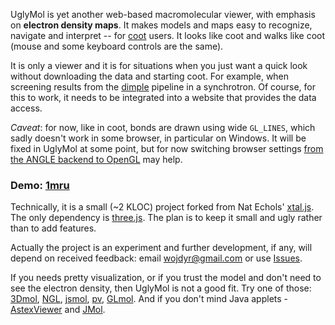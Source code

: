 
UglyMol is yet another web-based macromolecular viewer, with emphasis
on **electron density maps**.
It makes models and maps easy to recognize, navigate and interpret --
for [coot](http://www2.mrc-lmb.cam.ac.uk/personal/pemsley/coot/) users.
It looks like coot and walks like coot (mouse and some keyboard controls
are the same).

It is only a viewer and it is for situations when you just want
a quick look without downloading the data and starting coot.
For example, when screening results from
the [dimple](http://ccp4.github.io/dimple/) pipeline in a synchrotron.
Of course, for this to work, it needs to be integrated into a website
that provides the data access.

*Caveat*: for now, like in coot, bonds are drawn using wide `GL_LINES`,
which sadly doesn't work in some browser, in particular on Windows.
It will be fixed in UglyMol at some point, but for now switching
browser settings
[from the ANGLE backend to OpenGL](https://github.com/mrdoob/three.js/wiki/How-to-use-OpenGL-or-ANGLE-rendering-on-Windows)
may help.

### Demo: [1mru](https://uglymol.github.io/1mru.html)

Technically, it is a small (~2 KLOC) project forked from Nat Echols'
[xtal.js](https://github.com/natechols/xtal.js/).
The only dependency is [three.js](https://github.com/mrdoob/three.js/).
The plan is to keep it small and ugly rather than to add features.

Actually the project is an experiment and further development, if any,
will depend on received feedback:
email wojdyr@gmail.com or
use [Issues](https://github.com/uglymol/uglymol/issues).

If you needs pretty visualization,
or if you trust the model and don't need to see the electron density,
then UglyMol is not a good fit. Try one of those:
[3Dmol](https://github.com/3dmol/3Dmol.js),
[NGL](https://github.com/arose/ngl),
[jsmol](http://wiki.jmol.org/index.php/JSmol),
[pv](https://github.com/biasmv/pv),
[GLmol](https://github.com/biochem-fan/GLmol).
And if you don't mind Java applets -
[AstexViewer](http://openastexviewer.net/)
and [JMol](http://www.jmol.org/).
